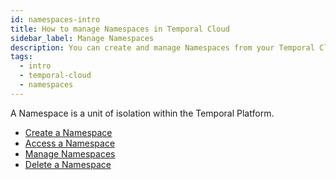 ```yaml
---
id: namespaces-intro
title: How to manage Namespaces in Temporal Cloud
sidebar_label: Manage Namespaces
description: You can create and manage Namespaces from your Temporal Cloud UI.
tags:
  - intro
  - temporal-cloud
  - namespaces
---
```


A Namespace is a unit of isolation within the Temporal Platform.

- [Create a Namespace](#create-a-namespace)
- [Access a Namespace](#access-a-namespace)
- [Manage Namespaces](#manage-namespaces)
- [Delete a Namespace](#delete-a-namespace)
